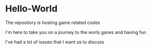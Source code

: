 # Hello-World
The repository is hosting game related codes

I'm here to take you on a journey to the worls ganes and having fun

I've had a lot of issues that I want us to discuss
